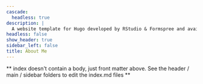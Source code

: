```yaml
---
cascade:
  headless: true
description: |
  A website template for Hugo developed by RStudio & Formspree and available for free.
headless: false
show_header: true
sidebar_left: false
title: About Me
---
```


** index doesn't contain a body, just front matter above.
See the header / main / sidebar folders to edit the index.md files **
